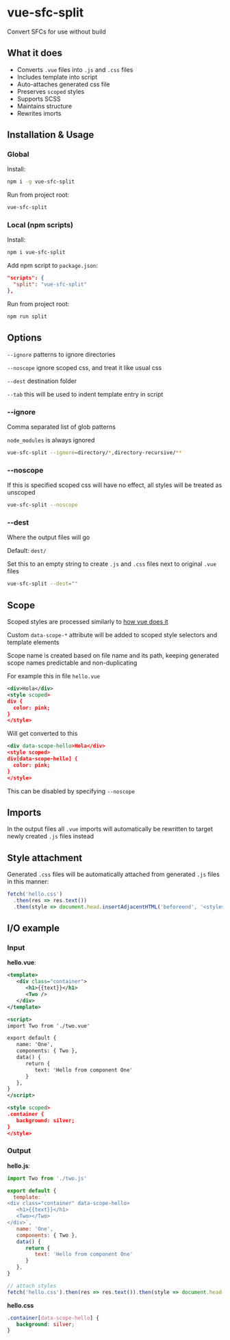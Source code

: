 # vue-sfc-split

Convert SFCs for use without build

## What it does

* Converts `.vue` files into `.js` and `.css` files
* Includes template into script
* Auto-attaches generated css file
* Preserves `scoped` styles
* Supports SCSS
* Maintains structure
* Rewrites imorts

## Installation & Usage

### Global
Install:
```bash
npm i -g vue-sfc-split
```
Run from project root:
```bash
vue-sfc-split
```

### Local (npm scripts)
Install:
```bash
npm i vue-sfc-split
```
Add npm script to `package.json`:
```json
"scripts": {
  "split": "vue-sfc-split"
},
```
Run from project root:
```bash
npm run split
```

## Options
`--ignore` patterns to ignore directories

`--noscope` ignore scoped css, and treat it like usual css

`--dest` destination folder

`--tab` this will be used to indent template entry in script

### --ignore
Comma separated list of glob patterns

`node_modules` is always ignored
```bash
vue-sfc-split --ignore=directory/*,directory-recursive/**
```

### --noscope
If this is specified scoped css will have no effect, all styles will be treated as unscoped
```bash
vue-sfc-split --noscope
```

### --dest
Where the output files will go

Default: `dest/`

Set this to an empty string to create `.js` and `.css` files next to original `.vue` files
```bash
vue-sfc-split --dest=""
```

## Scope
Scoped styles are processed similarly to [how vue does it](https://v3.vuejs.org/api/sfc-style.html#style-scoped)

Custom `data-scope-*` attribute will be added to scoped style selectors and template elements

Scope name is created based on file name and its path, keeping generated scope names predictable and non-duplicating

For example this in file `hello.vue`
```xml
<div>Hola</div>
<style scoped>
div {
  color: pink;
}
</style>
```
Will get converted to this
```xml
<div data-scope-hello>Hola</div>
<style scoped>
div[data-scope-hello] {
  color: pink;
}
</style>
```
This can be disabled by specifying `--noscope`

## Imports
In the output files all `.vue` imports will automatically be rewritten to target newly created `.js` files instead

## Style attachment
Generated `.css` files will be automatically attached from generated `.js` files in this manner:
```javascript
fetch('hello.css')
  .then(res => res.text())
  .then(style => document.head.insertAdjacentHTML('beforeend', '<style>'+style+'</style>'))
```

## I/O example
### Input
__hello.vue__:
```xml
<template>
   <div class="container">
      <h1>{{text}}</h1>
      <Two />
   </div>
</template>

<script>
import Two from './two.vue'

export default {
   name: 'One',
   components: { Two },
   data() {
      return {
         text: 'Hello from component One'
      }
   },
}
</script>

<style scoped>
.container {
   background: silver;
}
</style>
```
### Output
__hello.js__:
```javascript
import Two from './two.js'

export default {
  template: `
<div class="container" data-scope-hello>
   <h1>{{text}}</h1>
   <Two></Two>
</div>`,
   name: 'One',
   components: { Two },
   data() {
      return {
         text: 'Hello from component One'
      }
   },
}

// attach styles
fetch('hello.css').then(res => res.text()).then(style => document.head.insertAdjacentHTML('beforeend', '<style>'+style+'</style>'))
```
__hello.css__
```css
.container[data-scope-hello] {
   background: silver;
}
```



